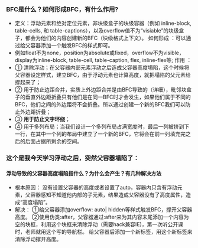 ### BFC是什么？如何形成BFC，有什么作用?
+ 定义：浮动元素和绝对定位元素，非块级盒子的块级容器（例如 inline-block, table-cells, 和 table-captions），以及overflow值不为“visiable”的块级盒子，都会为他们的内容创建新的BFC（块级格式上下文）。
如何形成 ：可以通过给父容器添加一个触发BFC的样式即可。
+ 例如float不为none，position为absolute或fixed，overflow不为visible，display为inline-block, table-cell, table-caption, flex, inline-flex等;
作用 ：
+ ① 清除浮动；在父容器内部元素浮动之后造成父容器高度塌陷，这个时候将父容器设定样式，建立BFC，由于浮动元素也计算高度，就把塌陷的父元素给撑起来了；
+ ② 用于防止边距合并，实质上外边距合并是由BFC导致的（详细），毗邻块盒子的垂直外边距折叠只有他们是在同一BFC时才会发生，如果他们属于不同的BFC，他们之间的外边距将不会折叠。所以通过创建一个新的BFC我们可以防止外边距折叠；
+ ③ **用于防止文字环绕**；
+ ④ 用于多列布局；当我们设计一个多列布局占满宽度时，最后一列被挤到下一行，在其中一个列的布局中建立了一个新的BFC，它将会在前一列填充完之后的后面占据所剩余的空间。

### 这个是我今天学习浮动之后，突然父容器塌陷了：
#### 浮动导致的父容器高度塌陷指什么？为什么会产生？有几种解决方法
+ 根本原因：
没有设置父容器的高度或者设置了auto，容器内只含有浮动元素，父容器感知不知道他内部的子元素，结果造成父容器没有了高度属性，造成“高度塌陷”。
+ 解决：
①给父容器添加overflow: auto| hidden等样式触发BFC，撑开父容器高度。
②使用伪类:after，父容器通过:after来为其内容末尾添加一个内容为空的块框，利用这个块框来清除浮动（需要hack兼容IE)，第一次听公开课时，老师就用这个写的导航栏。
给父容器后添加一个新标签，用这个新标签来清除浮动撑开高度。